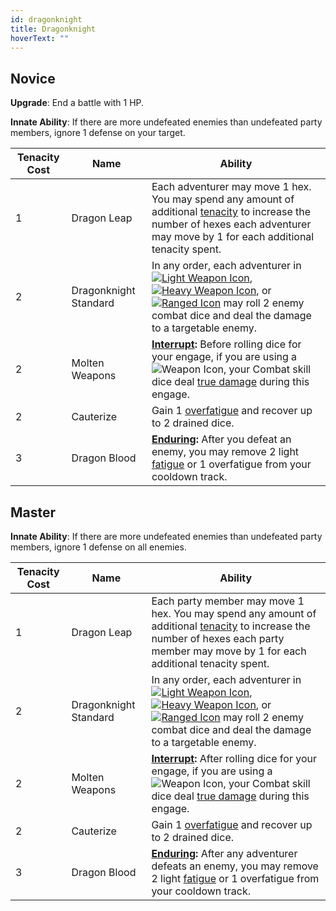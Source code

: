 ```yaml
---
id: dragonknight
title: Dragonknight
hoverText: ""
---
```


## Novice

**Upgrade**: End a battle with 1 HP.

**Innate Ability**: If there are more undefeated enemies than undefeated party members, ignore 1 defense on your target. 

| Tenacity Cost | Name | Ability |
|-----------|-------|-------|
| 1  | Dragon Leap | Each adventurer may move 1 hex. You may spend any amount of additional [tenacity](/docs/all/other/tenacity) to increase the number of hexes each adventurer may move by 1 for each additional tenacity spent. |
| 2 | Dragonknight Standard | In any order, each adventurer in [<img src="/icons/light-weapon.svg" alt="Light Weapon Icon" class="icon-svg" />](/docs/all/battle-forms/light-weapon), [<img src="/icons/heavy-weapon.svg" alt="Heavy Weapon Icon" class="icon-svg" />](/docs/all/battle-forms/heavy-weapon), or [<img src="/icons/ranged-weapon.svg" alt="Ranged Icon" class="icon-svg" />](/docs/all/battle-forms/ranged-weapon) may roll 2 enemy combat dice and deal the damage to a targetable enemy. |
| 2 | Molten Weapons | **[Interrupt](/docs/all/other/interrupt):** Before rolling dice for your engage, if you are using a <img src="/icons/weapon.svg" alt="Weapon Icon" class="icon-svg" />, your Combat skill dice deal [true damage](/docs/all/other/true-damage) during this engage. |
| 2 | Cauterize | Gain 1 [overfatigue](/docs/all/other/fatigue) and recover up to 2 drained dice. |
| 3 | Dragon Blood | **[Enduring](/docs/all/other/enduring):** After you defeat an enemy, you may remove 2 light [fatigue](/docs/all/other/fatigue) or 1 overfatigue from your cooldown track.  |

## Master

**Innate Ability**: If there are more undefeated enemies than undefeated party members, ignore 1 defense on all enemies.

| Tenacity Cost | Name | Ability |
|-----------|-------|-------|
| 1  | Dragon Leap | Each party member may move 1 hex. You may spend any amount of additional [tenacity](/docs/all/other/tenacity) to increase the number of hexes each party member may move by 1 for each additional tenacity spent. |
| 2 | Dragonknight Standard | In any order, each adventurer in [<img src="/icons/light-weapon.svg" alt="Light Weapon Icon" class="icon-svg" />](/docs/all/battle-forms/light-weapon), [<img src="/icons/heavy-weapon.svg" alt="Heavy Weapon Icon" class="icon-svg" />](/docs/all/battle-forms/heavy-weapon), or [<img src="/icons/ranged-weapon.svg" alt="Ranged Icon" class="icon-svg" />](/docs/all/battle-forms/ranged-weapon) may roll 2 enemy combat dice and deal the damage to a targetable enemy. |
| 2 | Molten Weapons | **[Interrupt](/docs/all/other/interrupt):** After rolling dice for your engage, if you are using a <img src="/icons/weapon.svg" alt="Weapon Icon" class="icon-svg" />, your Combat skill dice deal [true damage](/docs/all/other/true-damage) during this engage. |
| 2 | Cauterize | Gain 1 [overfatigue](/docs/all/other/fatigue) and recover up to 2 drained dice. |
| 3 | Dragon Blood | **[Enduring](/docs/all/other/enduring):** After any adventurer defeats an enemy, you may remove 2 light [fatigue](/docs/all/other/fatigue) or 1 overfatigue from your cooldown track.  |

